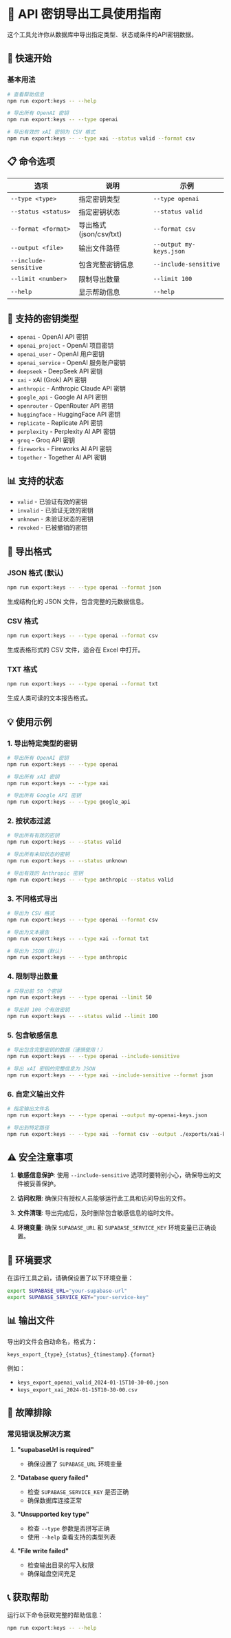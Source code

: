 # 🔑 API 密钥导出工具使用指南

这个工具允许你从数据库中导出指定类型、状态或条件的API密钥数据。

## 🚀 快速开始

### 基本用法

```bash
# 查看帮助信息
npm run export:keys -- --help

# 导出所有 OpenAI 密钥
npm run export:keys -- --type openai

# 导出有效的 xAI 密钥为 CSV 格式
npm run export:keys -- --type xai --status valid --format csv
```

## 📋 命令选项

| 选项 | 说明 | 示例 |
|------|------|------|
| `--type <type>` | 指定密钥类型 | `--type openai` |
| `--status <status>` | 指定密钥状态 | `--status valid` |
| `--format <format>` | 导出格式 (json/csv/txt) | `--format csv` |
| `--output <file>` | 输出文件路径 | `--output my-keys.json` |
| `--include-sensitive` | 包含完整密钥信息 | `--include-sensitive` |
| `--limit <number>` | 限制导出数量 | `--limit 100` |
| `--help` | 显示帮助信息 | `--help` |

## 🔧 支持的密钥类型

- `openai` - OpenAI API 密钥
- `openai_project` - OpenAI 项目密钥
- `openai_user` - OpenAI 用户密钥
- `openai_service` - OpenAI 服务账户密钥
- `deepseek` - DeepSeek API 密钥
- `xai` - xAI (Grok) API 密钥
- `anthropic` - Anthropic Claude API 密钥
- `google_api` - Google AI API 密钥
- `openrouter` - OpenRouter API 密钥
- `huggingface` - HuggingFace API 密钥
- `replicate` - Replicate API 密钥
- `perplexity` - Perplexity AI API 密钥
- `groq` - Groq API 密钥
- `fireworks` - Fireworks AI API 密钥
- `together` - Together AI API 密钥

## 📊 支持的状态

- `valid` - 已验证有效的密钥
- `invalid` - 已验证无效的密钥
- `unknown` - 未验证状态的密钥
- `revoked` - 已被撤销的密钥

## 📄 导出格式

### JSON 格式 (默认)
```bash
npm run export:keys -- --type openai --format json
```

生成结构化的 JSON 文件，包含完整的元数据信息。

### CSV 格式
```bash
npm run export:keys -- --type openai --format csv
```

生成表格形式的 CSV 文件，适合在 Excel 中打开。

### TXT 格式
```bash
npm run export:keys -- --type openai --format txt
```

生成人类可读的文本报告格式。

## 💡 使用示例

### 1. 导出特定类型的密钥
```bash
# 导出所有 OpenAI 密钥
npm run export:keys -- --type openai

# 导出所有 xAI 密钥
npm run export:keys -- --type xai

# 导出所有 Google API 密钥
npm run export:keys -- --type google_api
```

### 2. 按状态过滤
```bash
# 导出所有有效的密钥
npm run export:keys -- --status valid

# 导出所有未知状态的密钥
npm run export:keys -- --status unknown

# 导出有效的 Anthropic 密钥
npm run export:keys -- --type anthropic --status valid
```

### 3. 不同格式导出
```bash
# 导出为 CSV 格式
npm run export:keys -- --type openai --format csv

# 导出为文本报告
npm run export:keys -- --type xai --format txt

# 导出为 JSON（默认）
npm run export:keys -- --type anthropic
```

### 4. 限制导出数量
```bash
# 只导出前 50 个密钥
npm run export:keys -- --type openai --limit 50

# 导出前 100 个有效密钥
npm run export:keys -- --status valid --limit 100
```

### 5. 包含敏感信息
```bash
# 导出包含完整密钥的数据（谨慎使用！）
npm run export:keys -- --type openai --include-sensitive

# 导出 xAI 密钥的完整信息为 JSON
npm run export:keys -- --type xai --include-sensitive --format json
```

### 6. 自定义输出文件
```bash
# 指定输出文件名
npm run export:keys -- --type openai --output my-openai-keys.json

# 导出到特定路径
npm run export:keys -- --type xai --format csv --output ./exports/xai-keys.csv
```

## ⚠️ 安全注意事项

1. **敏感信息保护**: 使用 `--include-sensitive` 选项时要特别小心，确保导出的文件被妥善保护。

2. **访问权限**: 确保只有授权人员能够运行此工具和访问导出的文件。

3. **文件清理**: 导出完成后，及时删除包含敏感信息的临时文件。

4. **环境变量**: 确保 `SUPABASE_URL` 和 `SUPABASE_SERVICE_KEY` 环境变量已正确设置。

## 🔧 环境要求

在运行工具之前，请确保设置了以下环境变量：

```bash
export SUPABASE_URL="your-supabase-url"
export SUPABASE_SERVICE_KEY="your-service-key"
```

## 📊 输出文件

导出的文件会自动命名，格式为：
```
keys_export_{type}_{status}_{timestamp}.{format}
```

例如：
- `keys_export_openai_valid_2024-01-15T10-30-00.json`
- `keys_export_xai_2024-01-15T10-30-00.csv`

## 🐛 故障排除

### 常见错误及解决方案

1. **"supabaseUrl is required"**
   - 确保设置了 `SUPABASE_URL` 环境变量

2. **"Database query failed"**
   - 检查 `SUPABASE_SERVICE_KEY` 是否正确
   - 确保数据库连接正常

3. **"Unsupported key type"**
   - 检查 `--type` 参数是否拼写正确
   - 使用 `--help` 查看支持的类型列表

4. **"File write failed"**
   - 检查输出目录的写入权限
   - 确保磁盘空间充足

## 📞 获取帮助

运行以下命令获取完整的帮助信息：

```bash
npm run export:keys -- --help
```